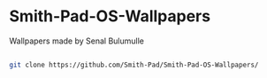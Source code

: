 # Smith-Pad-OS-Wallpapers

Wallpapers made by Senal Bulumulle




````sh 

git clone https://github.com/Smith-Pad/Smith-Pad-OS-Wallpapers/


````
